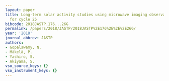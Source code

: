 ```yaml
---
layout: paper
title: Long-term solar activity studies using microwave imaging observations and prediction
  for cycle 25
bibcode: 2018JASTP.176...26G
permalink: /papers/2018/JASTP/2018JASTP%2E176%2E%2E%2E26G/
year: '2018'
journal_abbrev: JASTP
authors:
- Gopalswamy, N.
- Mäkelä, P.
- Yashiro, S.
- Akiyama, S.
vso_source_keys: {}
vso_instrument_keys: {}
---
```

